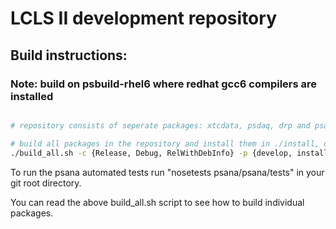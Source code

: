 # LCLS II development repository

## Build instructions:
### Note: build on psbuild-rhel6 where redhat gcc6 compilers are installed
```bash

# repository consists of seperate packages: xtcdata, psdaq, drp and psana

# build all packages in the repository and install them in ./install, option to choose build type
./build_all.sh -c {Release, Debug, RelWithDebInfo} -p {develop, install}
```

To run the psana automated tests run "nosetests psana/psana/tests" in your git root directory.

You can read the above build_all.sh script to see how to build individual packages.
